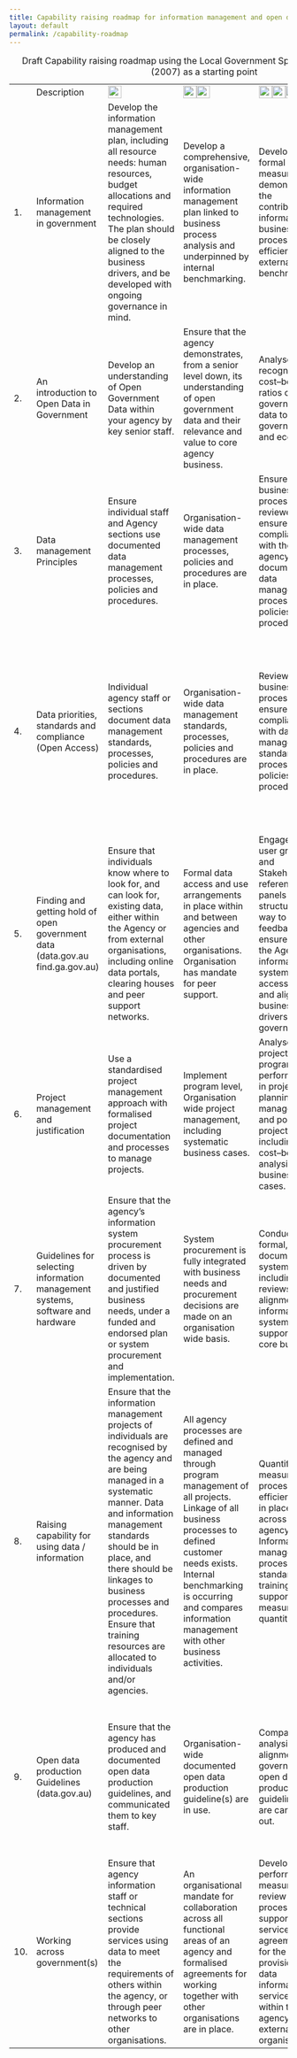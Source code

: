 ```yaml
---
title: Capability raising roadmap for information management and open data in government
layout: default
permalink: /capability-roadmap
---
```


<table>
<caption>Draft Capability raising roadmap using the Local Government Spatial Information Toolkit (2007) as a starting point
</caption>
<tbody><tr>
<td>
</td>
<td>Description
</td>
<td><a href="/assets/file/StarAchievement.png" ><img alt="StarAchievement.png" src="/images/4/43/StarAchievement.png" width="24" height="23"></a>
</td>
<td><a href="/assets/file/StarAchievement.png" ><img alt="StarAchievement.png" src="/images/4/43/StarAchievement.png" width="24" height="23"></a><a href="/assets/file/StarAchievement.png" ><img alt="StarAchievement.png" src="/images/4/43/StarAchievement.png" width="24" height="23"></a>
</td>
<td><a href="/assets/file/StarAchievement.png" ><img alt="StarAchievement.png" src="/images/4/43/StarAchievement.png" width="24" height="23"></a><a href="/assets/file/StarAchievement.png" ><img alt="StarAchievement.png" src="/images/4/43/StarAchievement.png" width="24" height="23"></a><a href="/assets/file/StarAchievement.png" ><img alt="StarAchievement.png" src="/images/4/43/StarAchievement.png" width="24" height="23"></a>
</td>
<td><a href="/assets/file/StarAchievement.png" ><img alt="StarAchievement.png" src="/images/4/43/StarAchievement.png" width="24" height="23"></a><a href="/assets/file/StarAchievement.png" ><img alt="StarAchievement.png" src="/images/4/43/StarAchievement.png" width="24" height="23"></a><a href="/assets/file/StarAchievement.png" ><img alt="StarAchievement.png" src="/images/4/43/StarAchievement.png" width="24" height="23"></a><a href="/assets/file/StarAchievement.png" ><img alt="StarAchievement.png" src="/images/4/43/StarAchievement.png" width="24" height="23"></a>
</td></tr>
<tr>
<td>1.
</td>
<td>Information management in government
</td>
<td>Develop the information management plan, including all resource needs: human resources, budget allocations and required technologies. The plan should be closely aligned to the business drivers, and be developed with ongoing governance in mind.
</td>
<td>Develop a comprehensive, organisation-wide information management plan linked to business process analysis and underpinned by internal benchmarking.
</td>
<td>Develop formal measures to demonstrate the contribution of information to business process efficiency. Use external benchmarking.
</td>
<td>Internal and external benchmarking drives continuous improvement, including appropriate governance models to enact process improvements quickly.
</td></tr>
<tr>
<td>2.
</td>
<td>An introduction to Open Data in Government
</td>
<td>Develop an understanding of Open Government Data within your agency by key senior staff.
</td>
<td>Ensure that the agency demonstrates, from a senior level down, its understanding of open government data and their relevance and value to core agency business.
</td>
<td>Analyse and recognise cost–benefit ratios of open government data to the government and economy.
</td>
<td>Regularly review understanding, implementation and use of open government data.
</td></tr>
<tr>
<td>3.
</td>
<td>Data management Principles
</td>
<td>Ensure individual staff and Agency sections use documented data management processes, policies and procedures.
</td>
<td>Organisation-wide data management processes, policies and procedures are in place.
</td>
<td>Ensure that business processes are reviewed to ensure compliance with the agency’s documented data management processes, policies and procedures.
</td>
<td>Develop metrics for data management compliance, including continuous external benchmarking.
</td></tr>
<tr>
<td>4.
</td>
<td>Data priorities, standards and compliance (Open Access)
</td>
<td>Individual agency staff or sections document data management standards, processes, policies and procedures.
</td>
<td>Organisation-wide data management standards, processes, policies and procedures are in place.
</td>
<td>Review business process to ensure compliance with data management standards, processes, policies and procedures.
</td>
<td>Ensure that the Agency has developed a comprehensive suite of metrics for understanding the impact of data management on core business. Ensure the acceptance and uptake of standards for data interoperability.
</td></tr>
<tr>
<td>5.
</td>
<td>Finding and getting hold of open government data (data.gov.au find.ga.gov.au)
</td>
<td>Ensure that individuals know where to look for, and can look for, existing data, either within the Agency or from external organisations, including online data portals, clearing houses and peer support networks.
</td>
<td>Formal data access and use arrangements in place within and between agencies and other organisations. Organisation has mandate for peer support.
</td>
<td>Engage with user groups and Stakeholder reference panels in a structured way to get feedback to ensure that the Agency’s information systems are accessible and align with business drivers across government.
</td>
<td>All sections of the Agency make continuous effort to improve discovery of and access to data.
</td></tr>
<tr>
<td>6.
</td>
<td>Project management and justification
</td>
<td>Use a standardised project management approach with formalised project documentation and processes to manage projects.
</td>
<td>Implement program level, Organisation wide project management, including systematic business cases.
</td>
<td>Analyse project and program performance in project planning, management and post-project review, including cost–benefit analysis of business cases.
</td>
<td>Use internal benchmarking and quantitative process improvement methodologies to support and guide project management.
</td></tr>
<tr>
<td>7.
</td>
<td>Guidelines for selecting information management systems, software and hardware
</td>
<td>Ensure that the agency’s information system procurement process is driven by documented and justified business needs, under a funded and endorsed plan or system procurement and implementation.
</td>
<td>System procurement is fully integrated with business needs and procurement decisions are made on an organisation wide basis.
</td>
<td>Conduct formal, documented system audits, including user reviews and alignment of information systems to the support of core business.
</td>
<td>Regularly compare quantified internal feedback on system usage and performance with that of other organisations.
</td></tr>
<tr>
<td>8.
</td>
<td>Raising capability for using data / information
</td>
<td>Ensure that the information management projects of individuals are recognised by the agency and are being managed in a systematic manner. Data and information management standards should be in place, and there should be linkages to business processes and procedures. Ensure that training resources are allocated to individuals and/or agencies.
</td>
<td>All agency processes are defined and managed through program management of all projects. Linkage of all business processes to defined customer needs exists. Internal benchmarking is occurring and compares information management with other business activities.
</td>
<td>Quantified measures of process efficiency are in place across the agency. Information management process, standards, training and support are measured quantitatively.
</td>
<td>Continuous improvement process is based on quantified measures of process efficiency and a range of management processes to constantly improve measured performance.
</td></tr>
<tr>
<td>9.
</td>
<td>Open data production Guidelines (data.gov.au)
</td>
<td>Ensure that the agency has produced and documented open data production guidelines, and communicated them to key staff.
</td>
<td>Organisation-wide documented open data production guideline(s) are in use.
</td>
<td>Comparative analysis and alignment of government open data production guideline(s) are carried out.
</td>
<td>Develop formal, documented and ongoing processes to ensure continuous improvement of open data production guidelines for online and web service delivery.
</td></tr>
<tr>
<td>10.
</td>
<td>Working across government(s)
</td>
<td>Ensure that agency information staff or technical sections provide services using data to meet the requirements of others within the agency, or through peer networks to other organisations.
</td>
<td>An organisational mandate for collaboration across all functional areas of an agency and formalised agreements for working together with other organisations are in place.
</td>
<td>Develop performance measures and review processes to support formal service agreements for the provision of data information services, both within the agency and to external organisations.
</td>
<td>Benchmark performance measures for service agreements. Combined agreements for collaborative data information usage are in place.
</td></tr></tbody></table>
